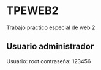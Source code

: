 # TPEWEB2
Trabajo practico especial de web 2

## Usuario administrador
Usuario: root
contraseña: 123456
